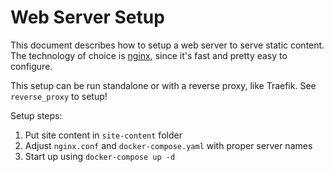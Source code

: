 # Web Server Setup

This document describes how to setup a web server to serve static content.
The technology of choice is [nginx](https://www.nginx.com/), since it's fast and pretty easy to configure.

This setup can be run standalone or with a reverse proxy, like Traefik.
See `reverse_proxy` to setup!

Setup steps:
1. Put site content in `site-content` folder
2. Adjust `nginx.conf` and `docker-compose.yaml` with proper server names
3. Start up using `docker-compose up -d`